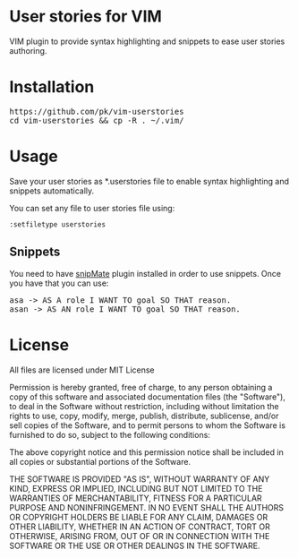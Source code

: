 # User stories for VIM

VIM plugin to provide syntax highlighting and snippets to ease user stories
authoring.


# Installation

<pre>https://github.com/pk/vim-userstories
cd vim-userstories && cp -R . ~/.vim/</pre>


# Usage

Save your user stories as *.userstories file to enable syntax highlighting and
snippets automatically.

You can set any file to user stories file using:
<pre><code>:setfiletype userstories</code></pre>

## Snippets

You need to have [snipMate](http://www.vim.org/scripts/script.php?script_id=2540)
plugin installed in order to use snippets. Once you have that you can use:

<pre>asa -> AS A role I WANT TO goal SO THAT reason.
asan -> AS AN role I WANT TO goal SO THAT reason.</pre>


# License

All files are licensed under MIT License

Permission is hereby granted, free of charge, to any person obtaining a copy
of this software and associated documentation files (the "Software"), to deal
in the Software without restriction, including without limitation the rights
to use, copy, modify, merge, publish, distribute, sublicense, and/or sell
copies of the Software, and to permit persons to whom the Software is
furnished to do so, subject to the following conditions:

The above copyright notice and this permission notice shall be included in
all copies or substantial portions of the Software.

THE SOFTWARE IS PROVIDED "AS IS", WITHOUT WARRANTY OF ANY KIND, EXPRESS OR
IMPLIED, INCLUDING BUT NOT LIMITED TO THE WARRANTIES OF MERCHANTABILITY,
FITNESS FOR A PARTICULAR PURPOSE AND NONINFRINGEMENT. IN NO EVENT SHALL THE
AUTHORS OR COPYRIGHT HOLDERS BE LIABLE FOR ANY CLAIM, DAMAGES OR OTHER
LIABILITY, WHETHER IN AN ACTION OF CONTRACT, TORT OR OTHERWISE, ARISING FROM,
OUT OF OR IN CONNECTION WITH THE SOFTWARE OR THE USE OR OTHER DEALINGS IN
THE SOFTWARE.
